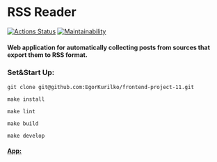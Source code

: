 # RSS Reader

[![Actions Status](https://github.com/EgorKurilko/frontend-project-11/workflows/hexlet-check/badge.svg)](https://github.com/EgorKurilko/frontend-project-11/actions)
[![Maintainability](https://api.codeclimate.com/v1/badges/eaf018a5521b0b4bf3b9/maintainability)](https://codeclimate.com/github/EgorKurilko/frontend-project-11/maintainability)

#### Web application for automatically collecting posts from sources that export them to RSS format.


### Set&Start Up:

```
git clone git@github.com:EgorKurilko/frontend-project-11.git
```

```
make install
```

```
make lint
```

```
make build
```

```
make develop
```

#### [App:](https://frontend-project-11-pearl-six.vercel.app/)
